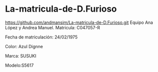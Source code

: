 # La-matricula-de-D.Furioso
https://github.com/andmansim/La-matricula-de-D.Furioso.git
Equipo Ana López y Andrea Manuel. 
Matricula: C047057-R

Fecha de matriculación: 24/02/1975

Color: Azul Dignne

Marca: SUSUKI

Modelo:S5617
